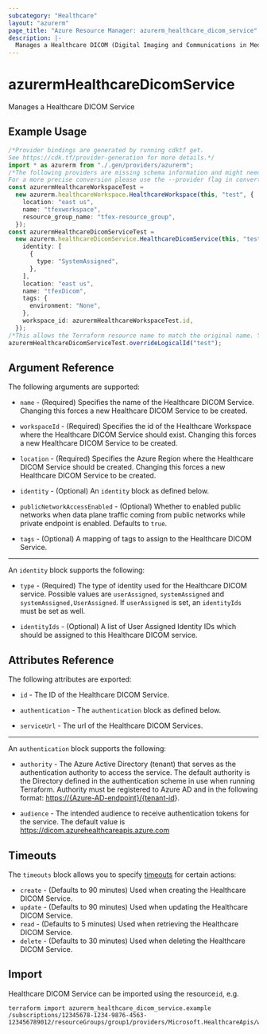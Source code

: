 ```yaml
---
subcategory: "Healthcare"
layout: "azurerm"
page_title: "Azure Resource Manager: azurerm_healthcare_dicom_service"
description: |-
  Manages a Healthcare DICOM (Digital Imaging and Communications in Medicine) Service.
---
```


# azurermHealthcareDicomService

Manages a Healthcare DICOM Service

## Example Usage

```typescript
/*Provider bindings are generated by running cdktf get.
See https://cdk.tf/provider-generation for more details.*/
import * as azurerm from "./.gen/providers/azurerm";
/*The following providers are missing schema information and might need manual adjustments to synthesize correctly: azurerm.
For a more precise conversion please use the --provider flag in convert.*/
const azurermHealthcareWorkspaceTest =
  new azurerm.healthcareWorkspace.HealthcareWorkspace(this, "test", {
    location: "east us",
    name: "tfexworkspace",
    resource_group_name: "tfex-resource_group",
  });
const azurermHealthcareDicomServiceTest =
  new azurerm.healthcareDicomService.HealthcareDicomService(this, "test_1", {
    identity: [
      {
        type: "SystemAssigned",
      },
    ],
    location: "east us",
    name: "tfexDicom",
    tags: {
      environment: "None",
    },
    workspace_id: azurermHealthcareWorkspaceTest.id,
  });
/*This allows the Terraform resource name to match the original name. You can remove the call if you don't need them to match.*/
azurermHealthcareDicomServiceTest.overrideLogicalId("test");

```

## Argument Reference

The following arguments are supported:

*   `name` - (Required) Specifies the name of the Healthcare DICOM Service. Changing this forces a new Healthcare DICOM Service to be created.

*   `workspaceId` - (Required) Specifies the id of the Healthcare Workspace where the Healthcare DICOM Service should exist. Changing this forces a new Healthcare DICOM Service to be created.

*   `location` - (Required) Specifies the Azure Region where the Healthcare DICOM Service should be created. Changing this forces a new Healthcare DICOM Service to be created.

*   `identity` - (Optional) An `identity` block as defined below.

*   `publicNetworkAccessEnabled` - (Optional) Whether to enabled public networks when data plane traffic coming from public networks while private endpoint is enabled. Defaults to `true`.

*   `tags` - (Optional) A mapping of tags to assign to the Healthcare DICOM Service.

***

An `identity` block supports the following:

*   `type` - (Required) The type of identity used for the Healthcare DICOM service. Possible values are `userAssigned`, `systemAssigned` and `systemAssigned,UserAssigned`. If `userAssigned` is set, an `identityIds` must be set as well.

*   `identityIds` - (Optional) A list of User Assigned Identity IDs which should be assigned to this Healthcare DICOM service.

## Attributes Reference

The following attributes are exported:

*   `id` - The ID of the Healthcare DICOM Service.

*   `authentication` - The `authentication` block as defined below.

*   `serviceUrl` - The url of the Healthcare DICOM Services.

***

An `authentication` block supports the following:

*   `authority` - The Azure Active Directory (tenant) that serves as the authentication authority to access the service. The default authority is the Directory defined in the authentication scheme in use when running Terraform.
    Authority must be registered to Azure AD and in the following format: <https://{Azure-AD-endpoint}/{tenant-id>}.

*   `audience` - The intended audience to receive authentication tokens for the service. The default value is <https://dicom.azurehealthcareapis.azure.com>

## Timeouts

The `timeouts` block allows you to specify [timeouts](https://www.terraform.io/language/resources/syntax#operation-timeouts) for certain actions:

* `create` - (Defaults to 90 minutes) Used when creating the Healthcare DICOM Service.
* `update` - (Defaults to 90 minutes) Used when updating the Healthcare DICOM Service.
* `read` - (Defaults to 5 minutes) Used when retrieving the Healthcare DICOM Service.
* `delete` - (Defaults to 30 minutes) Used when deleting the Healthcare DICOM Service.

## Import

Healthcare DICOM Service can be imported using the resource`id`, e.g.

```console
terraform import azurerm_healthcare_dicom_service.example /subscriptions/12345678-1234-9876-4563-123456789012/resourceGroups/group1/providers/Microsoft.HealthcareApis/workspaces/workspace1/dicomServices/service1
```
